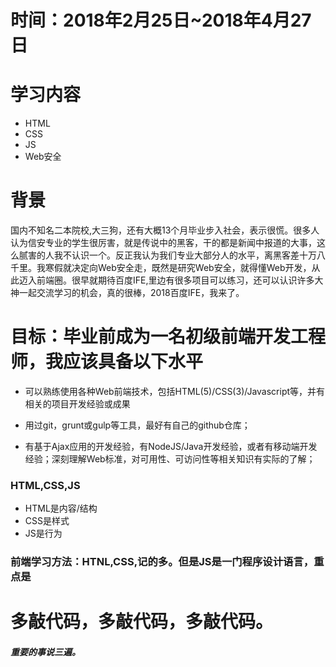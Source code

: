 # 时间：2018年2月25日~2018年4月27日

# 学习内容

* HTML
* CSS
* JS
* Web安全
# 背景

  国内不知名二本院校,大三狗，还有大概13个月毕业步入社会，表示很慌。很多人认为信安专业的学生很厉害，就是传说中的黑客，干的都是新闻中报道的大事，这么腻害的人我不认识一个。反正我认为我们专业大部分人的水平，离黑客差十万八千里。我寒假就决定向Web安全走，既然是研究Web安全，就得懂Web开发，从此迈入前端圈。很早就期待百度IFE,里边有很多项目可以练习，还可以认识许多大神一起交流学习的机会，真的很棒，2018百度IFE，我来了。

# 目标：毕业前成为一名初级前端开发工程师，我应该具备以下水平

* 可以熟练使用各种Web前端技术，包括HTML(5)/CSS(3)/Javascript等，并有相关的项目开发经验或成果

* 用过git，grunt或gulp等工具，最好有自己的github仓库；

* 有基于Ajax应用的开发经验，有NodeJS/Java开发经验，或者有移动端开发经验；深刻理解Web标准，对可用性、可访问性等相关知识有实际的了解；

### HTML,CSS,JS
* HTML是内容/结构
* CSS是样式
* JS是行为
### 前端学习方法：HTNL,CSS,记的多。但是JS是一门程序设计语言，重点是
# 多敲代码，多敲代码，多敲代码。
##### 重要的事说三遍。



